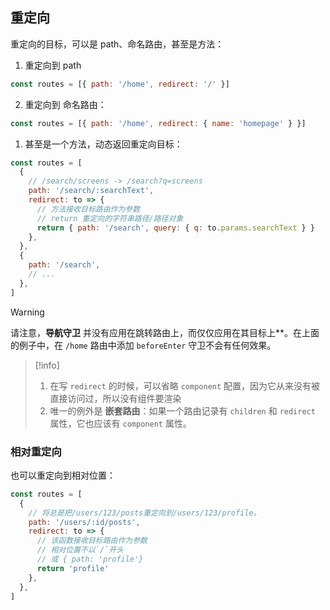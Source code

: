 ## 重定向

重定向的目标，可以是 path、命名路由，甚至是方法：

1. 重定向到 path

```js
const routes = [{ path: '/home', redirect: '/' }]
```
2. 重定向到 命名路由：

```js
const routes = [{ path: '/home', redirect: { name: 'homepage' } }]
```

1. 甚至是一个方法，动态返回重定向目标：

```js
const routes = [
  {
    // /search/screens -> /search?q=screens
    path: '/search/:searchText',
    redirect: to => {
      // 方法接收目标路由作为参数
      // return 重定向的字符串路径/路径对象
      return { path: '/search', query: { q: to.params.searchText } }
    },
  },
  {
    path: '/search',
    // ...
  },
]
```

> [!warning]
>
> 请注意，**导航守卫** 并没有应用在跳转路由上，而仅仅应用在其目标上**。在上面的例子中，在 `/home` 路由中添加 `beforeEnter` 守卫不会有任何效果。

> [!info]
>
> 1. 在写 `redirect` 的时候，可以省略 `component` 配置，因为它从来没有被直接访问过，所以没有组件要渲染
> 2. 唯一的例外是 **嵌套路由**：如果一个路由记录有 `children` 和 `redirect` 属性，它也应该有 `component` 属性。

### 相对重定向

也可以重定向到相对位置：

```js
const routes = [
  {
    // 将总是把/users/123/posts重定向到/users/123/profile。
    path: '/users/:id/posts',
    redirect: to => {
      // 该函数接收目标路由作为参数
      // 相对位置不以`/`开头
      // 或 { path: 'profile'}
      return 'profile'
    },
  },
]
```
